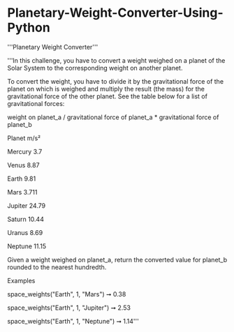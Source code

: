 # Planetary-Weight-Converter-Using-Python

'''Planetary Weight Converter'''

'''In this challenge, you have to convert a weight weighed on a planet of the Solar System to the corresponding weight on another planet.

To convert the weight, you have to divide it by the gravitational force of the planet on which is weighed and multiply the result (the mass) for the gravitational force of the other planet. See the table below for a list of gravitational forces:

weight on planet_a / gravitational force of planet_a * gravitational force of planet_b

Planet m/s²

Mercury 3.7

Venus 8.87

Earth 9.81

Mars 3.711

Jupiter 24.79

Saturn 10.44

Uranus 8.69

Neptune 11.15

Given a weight weighed on planet_a, return the converted value for planet_b rounded to the nearest hundredth.

Examples

space_weights("Earth", 1, "Mars") ➞ 0.38

space_weights("Earth", 1, "Jupiter") ➞ 2.53

space_weights("Earth", 1, "Neptune") ➞ 1.14'''
